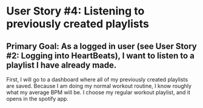 # User Story #4: Listening to previously created playlists
## Primary Goal: As a logged in user (see User Story #2: Logging into HeartBeats), I want to listen to a playlist I have already made. 
First, I will go to a dashboard where all of my previously created playlists are saved. Because I am doing my normal workout routine, I know roughly what my average BPM will be. I choose my regular workout playlist, and it opens in the spotify app.
